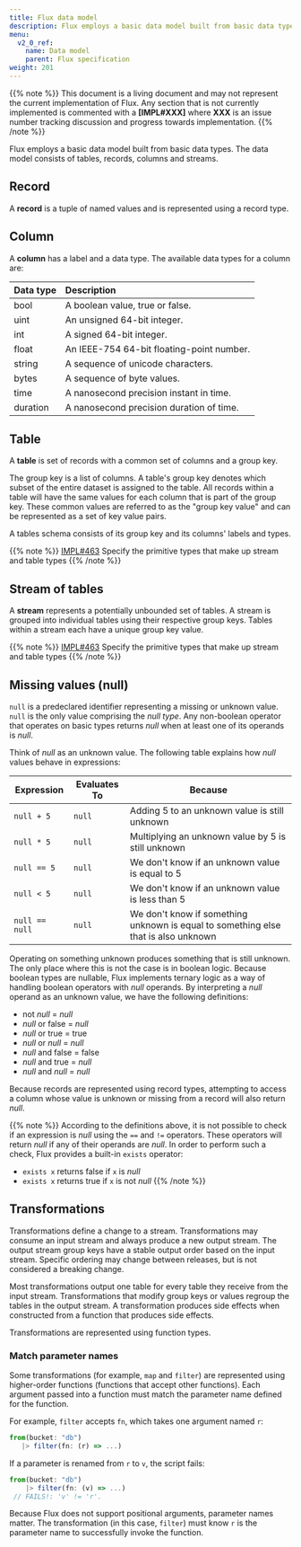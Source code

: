 ```yaml
---
title: Flux data model
description: Flux employs a basic data model built from basic data types. The data model consists of tables, records, columns and streams.
menu:
  v2_0_ref:
    name: Data model
    parent: Flux specification
weight: 201
---
```


{{% note %}}
This document is a living document and may not represent the current implementation of Flux.
Any section that is not currently implemented is commented with a **[IMPL#XXX]** where
**XXX** is an issue number tracking discussion and progress towards implementation.
{{% /note %}}

Flux employs a basic data model built from basic data types.
The data model consists of tables, records, columns and streams.

## Record

A **record** is a tuple of named values and is represented using a record type.

## Column

A **column** has a label and a data type.
The available data types for a column are:

| Data type | Description                               |
| --------- |:-----------                               |
| bool      | A boolean value, true or false.           |
| uint      | An unsigned 64-bit integer.               |
| int       | A signed 64-bit integer.                  |
| float     | An IEEE-754 64-bit floating-point number. |
| string    | A sequence of unicode characters.         |
| bytes     | A sequence of byte values.                |
| time      | A nanosecond precision instant in time.   |
| duration  | A nanosecond precision duration of time.  |

## Table

A **table** is set of records with a common set of columns and a group key.

The group key is a list of columns.
A table's group key denotes which subset of the entire dataset is assigned to the table.
All records within a table will have the same values for each column that is part of the group key.
These common values are referred to as the "group key value" and can be represented as a set of key value pairs.

A tables schema consists of its group key and its columns' labels and types.

{{% note %}}
[IMPL#463](https://github.com/influxdata/flux/issues/463) Specify the primitive types that make up stream and table types
{{% /note %}}

## Stream of tables

A **stream** represents a potentially unbounded set of tables.
A stream is grouped into individual tables using their respective group keys.
Tables within a stream each have a unique group key value.

{{% note %}}
[IMPL#463](https://github.com/influxdata/flux/issues/463) Specify the primitive
types that make up stream and table types
{{% /note %}}

## Missing values (null)

`null` is a predeclared identifier representing a missing or unknown value.
`null` is the only value comprising the _null type_.
Any non-boolean operator that operates on basic types returns _null_ when at least one of its operands is _null_.

Think of _null_ as an unknown value.
The following table explains how _null_ values behave in expressions:

| Expression       | Evaluates To | Because                                                                             |
| ---------------- | ------------ | ----------------------------------------------------------------------------------- |
| `null + 5`       | `null`       | Adding 5 to an unknown value is still unknown                                       |
| `null * 5`       | `null`       | Multiplying an unknown value by 5 is still unknown                                  |
| `null == 5`      | `null`       | We don't know if an unknown value is equal to 5                                     |
| `null < 5`       | `null`       | We don't know if an unknown value is less than 5                                    |
| `null == null`   | `null`       | We don't know if something unknown is equal to something else that is also unknown  |

Operating on something unknown produces something that is still unknown.
The only place where this is not the case is in boolean logic.
Because boolean types are nullable, Flux implements ternary logic as a way of handling boolean operators with _null_ operands.
By interpreting a _null_ operand as an unknown value, we have the following definitions:

- not _null_ = _null_
- _null_ or false = _null_
- _null_ or true = true
- _null_ or _null_ = _null_
- _null_ and false = false
- _null_ and true = _null_
- _null_ and _null_ = _null_

Because records are represented using record types, attempting to access a column
whose value is unknown or missing from a record will also return _null_.

{{% note %}}
According to the definitions above, it is not possible to check if an expression is _null_ using the `==` and `!=` operators.
These operators will return _null_ if any of their operands are _null_.
In order to perform such a check, Flux provides a built-in `exists` operator:

- `exists x` returns false if `x` is _null_
- `exists x` returns true if `x` is not _null_
{{% /note %}}

## Transformations

Transformations define a change to a stream.
Transformations may consume an input stream and always produce a new output stream.
The output stream group keys have a stable output order based on the input stream.
Specific ordering may change between releases, but is not considered a breaking change.

Most transformations output one table for every table they receive from the input stream.
Transformations that modify group keys or values regroup the tables in the output stream.
A transformation produces side effects when constructed from a function that produces side effects.

Transformations are represented using function types.

### Match parameter names

Some transformations (for example, `map` and `filter`) are represented using higher-order functions (functions that accept other functions).
Each argument passed into a function must match the parameter name defined for the function.

For example, `filter` accepts `fn`, which takes one argument named `r`:

 ```js
from(bucket: "db")
    |> filter(fn: (r) => ...)
```

 If a parameter is renamed from `r` to `v`, the script fails:

```js
from(bucket: "db")
    |> filter(fn: (v) => ...)
 // FAILS!: 'v' != 'r'.
```

Because Flux does not support positional arguments, parameter names matter. The transformation (in this case, `filter`) must know `r` is the parameter name to successfully invoke the function.
